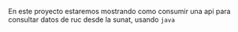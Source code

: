 En este proyecto estaremos mostrando como consumir una api para consultar datos de ruc desde la sunat, usando ```java``` 
